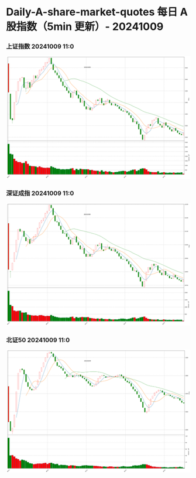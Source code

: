 
# Daily-A-share-market-quotes 每日 A 股指数（5min 更新）- 20241009

### 上证指数 20241009 11:0
![](./fig/2024/10/20241009-sh000001.png)

### 深证成指 20241009 11:0
![](./fig/2024/10/20241009-sz399001.png)

### 北证50 20241009 11:0
![](./fig/2024/10/20241009-bj899050.png)
